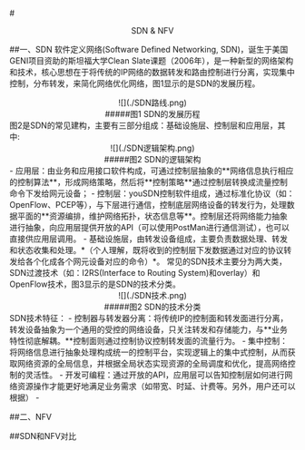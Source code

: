 #<Center>SDN & NFV</Center>

##一、SDN
软件定义网络(Software Defined Networking, SDN)，诞生于美国GENI项目资助的斯坦福大学Clean Slate课题（2006年），是一种新型的网络架构和技术，核心思想在于将传统的IP网络的数据转发和路由控制进行分离，实现集中控制，分布转发，来简化网络优化网络，图1显示的是SDN的发展历程。
<center>
![](./SDN路线.png) </br>
#####图1 SDN的发展历程
</center>
图2是SDN的常见建构，主要有三部分组成：基础设施层、控制层和应用层，其中:</br>
<center>
![](./SDN逻辑架构.png) </br>
#####图2 SDN的逻辑架构
</center>
-  应用层：由业务和应用接口软件构成，可通过控制层抽象的**网络信息执行相应的控制算法**，形成网络策略，然后将**控制策略**通过控制层转换成流量控制命令下发给网元设备；
-  控制层：youSDN控制软件组成，通过标准化协议（如：OpenFlow、PCEP等），与下层进行通信，控制底层网络设备的转发行为，处理数据平面的**资源编排，维护网络拓扑，状态信息等**。控制层还将网络能力抽象进行抽象，向应用层提供开放的API（可以使用PostMan进行通信测试），也可以直接供应用层调用。
-  基础设施层，由转发设备组成，主要负责数据处理、转发和状态收集和处理。*（个人理解，既将收到的控制层下发数据通过对应的协议转发给各个化成各个网元设备对应的命令）*。
常见的SDN技术主要分为两大类，SDN过渡技术（如：I2RS(Interface to Routing System)和overlay）和OpenFlow技术，图3显示的是SDN的技术分类。
<center>
![](./SDN技术.png) </br>
#####图2 SDN的技术分类
</center>
SDN技术特征：
-  控制器与转发器分离：将传统IP的控制面和转发面进行分离，转发设备抽象为一个通用的受控的网络设备，只关注转发和存储能力，与**业务特性彻底解耦。**控制面则通过控制协议控制转发面的流量行为。
-  集中控制：将网络信息进行抽象处理构成统一的控制平台，实现逻辑上的集中式控制，从而获取网络资源的全局信息，并根据全局状态实现资源的全局调度和优化，提高网络控制的灵活性。
-  开发可编程：通过开放的API，应用层可以告知控制层如何进行网络资源操作才能更好地满足业务需求（如带宽、时延、计费等。另外，用户还可以根据）
-  




##二、NFV

##SDN和NFV对比
